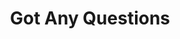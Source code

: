 ---
title: "Got Any Questions"
description: "this is meta description"
layout: "contact"
draft: false
type: "page"
---